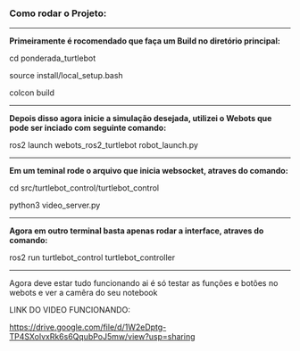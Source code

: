 ### Como rodar o Projeto:

---

**Primeiramente é rocomendado que faça um Build no diretório principal:**

cd ponderada_turtlebot

source install/local_setup.bash

colcon build

---

**Depois disso agora inicie a simulação desejada, utilizei o Webots que pode ser inciado com seguinte comando:**

ros2 launch webots_ros2_turtlebot robot_launch.py

---

**Em um teminal rode o arquivo que inicia websocket, atraves do comando:**

cd src/turtlebot_control/turtlebot_control

python3 video_server.py

---

**Agora em outro terminal basta apenas rodar a interface, atraves do comando:**

ros2 run turtlebot_control turtlebot_controller

---

Agora deve estar tudo funcionando ai é só testar as funções e botões no webots e ver a camêra do seu notebook

LINK DO VIDEO FUNCIONANDO:

https://drive.google.com/file/d/1W2eDptg-TP4SXolvxRk6s6QqubPoJ5mw/view?usp=sharing

